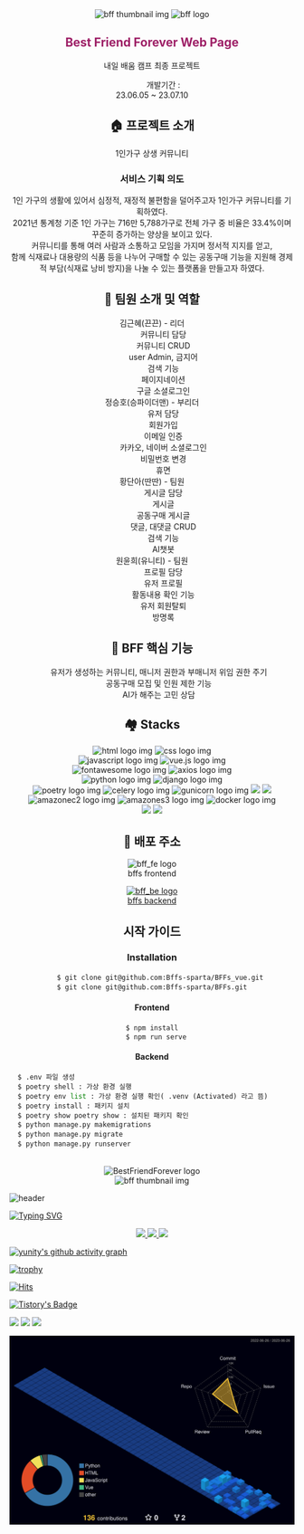
<div align="center">
  <img src="https://ifh.cc/g/Zk8KWM.png" alt="bff thumbnail img"/>
  <img src="https://ifh.cc/g/Q2sOPw.png" alt="bff logo"/>
</div>

<div align="center">
  <h2 style="color:#9E2067;">Best Friend Forever Web Page</h2>
  <p>내일 배움 캠프 최종 프로젝트</p>
    <dl>
      <dd>개발기간 :</dd>
      <dt font-style="normal">23.06.05 ~ 23.07.10</dt>
    </dl>
  </p>
</div>

<div align="center">
  <h2 font-weight="bold">🏠 프로젝트 소개</h2>
  <p align="center">1인가구 상생 커뮤니티</p>
  <h3>서비스 기획 의도</h3>
  <p align="center">
    1인 가구의 생활에 있어서 심정적, 재정적 불편함을 덜어주고자 1인가구 커뮤니티를 기획하였다.<br/>
    2021년 통계청 기준 1인 가구는 716만 5,788가구로 전체 가구 중 비율은 33.4%이며 꾸준히 증가하는 양상을 보이고 있다.<br/>
    커뮤니티를 통해 여러 사람과 소통하고 모임을 가지며 정서적 지지를 얻고,<br/> 
    함께 식재료나 대용량의 식품 등을 나누어 구매할 수 있는 공동구매 기능을 지원해 경제적 부담(식재료 낭비 방지)을 나눌 수 있는 플랫폼을 만들고자 하였다.
  </p>
</div>

<div align="center">
  <h2>🚌 팀원 소개 및 역할</h2>
  <dl>
    <dt>김근혜(끈끈) - 리더</dt>
    <dd font-style="normal"> 
      커뮤니티  담당<br/>
      커뮤니티 CRUD<br/>
      user Admin, 금지어<br/>
      검색 기능<br/>
      페이지네이션<br/>
      구글 소셜로그인<br/>
    </dd>
    <dt>정승호(승파이더맨) - 부리더</dt>
    <dd>
      유저 담당<br/>
      회원가입<br/>
      이메일 인증<br/>
      카카오, 네이버 소셜로그인<br/>
      비밀번호 변경<br/>
      휴면<br/>
    </dd>
    <dt>황단아(딴딴) - 팀원</dt>
    <dd>
      게시글  담당<br/>
      게시글<br/> 
      공동구매 게시글<br/>
      댓글, 대댓글 CRUD<br/>
      검색 기능<br/>
      AI챗봇<br/>
    </dd>
    <dt>원윤희(유니티) - 팀원</dt>
    <dd>
      프로필 담당<br/>
      유저 프로필<br/>
      활동내용 확인 기능<br/>
      유저 회원탈퇴<br/>
      방명록<br/>
    </dd>
  </dl>
</div>

<div class="bff" align="center">
  <h2>🌠 BFF 핵심 기능</h2>
  <ul class="bff">
    <li>유저가 생성하는 커뮤니티, 매니저 권한과 부매니저 위임 권한 주기</li>
    <li>공동구매 모집 및 인원 제한 기능</li>
    <li>AI가 해주는 고민 상담</li>
  </ul>
</div>



<style>
  .bff {
list-style-type: none;
}
</style>

<div align="center">
    <h2 font-weight="bold">🏘️ Stacks</h2>
</div>
<div align="center">
  <img src="https://img.shields.io/badge/html-D25735?style=for-the-badge&logo=html5&logoColor=white" alt="html logo img"/>
  <img src="https://img.shields.io/badge/css-4D8EC2?style=for-the-badge&logo=css3&logoColor=white" alt="css logo img"/>
  <br/>
  <img src="https://img.shields.io/badge/javascript-F9DD52?style=for-the-badge&logo=javascript&logoColor=white" alt="javascript logo img"/>
  <img src="https://img.shields.io/badge/vue-55B986?style=for-the-badge&logo=vue.js&logoColor=white" alt="vue.js logo img"/>
  <br/>
  <img src="https://img.shields.io/badge/fontawesome-438ADF?style=for-the-badge&logo=fontawesome&logoColor=white" alt="fontawesome logo img"/>
  <img src="https://img.shields.io/badge/axios-7C4791?style=for-the-badge&logo=axios&logoColor=white" alt="axios logo img"/>
</div>

<div align="center">
  <img src="https://img.shields.io/badge/python-1E3D2F?style=for-the-badge&logo=python&logoColor=white" alt="python logo img"/>
  <img src="https://img.shields.io/badge/django-4579DD?style=for-the-badge&logo=django&logoColor=white" alt="django logo img"/>
  <br/>
  <img src="https://img.shields.io/badge/poetry-4FAFDF?style=for-the-badge&logo=poetry&logoColor=white" alt="poetry logo img"/>
  <img src="https://img.shields.io/badge/celery-BEDC75?style=for-the-badge&logo=celery&logoColor=white" alt="celery logo img"/>
  <img src="https://img.shields.io/badge/gunicorn-5D9551?style=for-the-badge&logo=gunicorn&logoColor=white" alt="gunicorn logo img"/>
  <img src="https://img.shields.io/badge/rabbitmq-E2853D?style=for-the-badge&logo=rabbitmq&logoColor=white" "rabbitmq logo img"/>
  <img src="https://img.shields.io/badge/nginx-419144?style=for-the-badge&logo=nginx&logoColor=#ffffff" "nginx logo img"/>
  <br/>
  <img src="https://img.shields.io/badge/amazonec2-8E492A?style=for-the-badge&logo=amazonec2&logoColor=white" alt="amazonec2 logo img"/>
  <img src="https://img.shields.io/badge/amazons3-D15C4A?style=for-the-badge&logo=amazons3&logoColor=white" alt="amazones3 logo img"/>
  <img src="https://img.shields.io/badge/docker-4590B0?style=for-the-badge&logo=docker&logoColor=white" alt="docker logo img"/>
  <br/>
  <img src="https://img.shields.io/badge/github-171516?style=for-the-badge&logo=github&logoColor=white" "github logo img"/>
  <img src="https://img.shields.io/badge/githubactions-3A6FD7?style=for-the-badge&logo=githubactions&logoColor=white" "githubactions logo img"/>
</div>

<div align="center">
  <h2>🏡 배포 주소</h2>
</div>
  
<div align="center">
  <div>
      <dl>
        <a href="https://api.makebestie.com/" style="text-decoration-line: none";>
          <img src="https://ifh.cc/g/gw8rYq.png" alt="bff_fe logo">
          <dt>bffs frontend</dt>
        </a>
      </dl>
  </div>
  <div>
    <dl display="flex">
      <a href="https://makebestie.com/" text-decoration-line: none;>
        <img src="https://ifh.cc/g/vato5z.png" alt="bff_be logo">
        <dt>bffs backend</dt>
      </a>
    </dl>

  </div>
</div>

<div align="center">
  <h2>시작 가이드</h2>

  ### Installation
``` bash
    $ git clone git@github.com:Bffs-sparta/BFFs_vue.git
$ git clone git@github.com:Bffs-sparta/BFFs.git
```



#### Frontend
```
$ npm install
  $ npm run serve
```

  #### Backend
</div>


```python
  $ .env 파일 생성
  $ poetry shell : 가상 환경 실행
  $ poetry env list : 가상 환경 실행 확인( .venv (Activated) 라고 뜸)
  $ poetry install : 패키지 설치
  $ poetry show poetry show : 설치된 패키지 확인
  $ python manage.py makemigrations
  $ python manage.py migrate
  $ python manage.py runserver
```




<div align="center">
  <img src="https://ifh.cc/g/frOlgb.png" alt=""/>
</div>

<div align="center">
  <img src="https://ifh.cc/g/nVrVPh.png" alt="BestFriendForever logo"/>
</div>

<div align="center">
  <img src="https://ifh.cc/g/L04w0w.png" alt="bff thumbnail img"/>
</div>






![header](https://capsule-render.vercel.app/api?type=waving&color=gradient&height=120&animation=fadeIn&section=footer&text=🚌💨&fontAlign=70)

[![Typing SVG](https://readme-typing-svg.herokuapp.com/?color=f0f6fc&lines=import+unittest+class&font=Redressed&size=40)](https://git.io/typing-svg)


<div align="center"> 
  <a href="universe.com">
    <img src="https://github-readme-stats.vercel.app/api?username=gangyuji&theme=tokyonight&show_icons=true" width="42%" />
  </a>
  <a href="universe.com">
    <img src="https://github-readme-stats.vercel.app/api/top-langs/?username=gangyuji&exclude_repo=gangyuji.github.io&layout=compact&theme=tokyonight" />
  
  <img src="https://raw.githubusercontent.com/gangyuji/github-stats-transparent/output/generated/languages.svg" width="49.2%" />
  </a>
</div>







[![yunity's github activity graph](https://github-readme-activity-graph.vercel.app/graph?username=gangyuji&theme=tokyo-night)](https://github.com/gangyuji/github-readme-activity-graph)

[![trophy](https://github-profile-trophy.vercel.app/?username=gangyuji&theme=flat&column=7)](https://github.com/gangyuji/)












[![Hits](https://hits.seeyoufarm.com/api/count/incr/badge.svg?url=https%3A%2F%2Fgithub.com%2Fgangyuji&count_bg=%23C9FFA0&title_bg=%23B3D2FF&icon=python.svg&icon_color=%23FFFBA7&title=uni%28ty%29%2Fgithub&edge_flat=false)](https://hits.seeyoufarm.com)



[![Tistory's Badge](https://github-readme-tistory-card.vercel.app/api/badge?name=allitaill&theme=blue)](https://allitail.tistory.com)


<img src="https://img.shields.io/badge/PYTHON-3776AB?style=flat-square&logo=Python&logoColor=#354C6A"/>
<img src="https://img.shields.io/badge/DJANGO-3776AB?style=flat-square&logo=Django&logoColor=##0F291B"/>

<img src="https://img.shields.io/badge/ANDROID-3776AB?style=flat-square&logo=Android&logoColor=#4A8766"/>


![](./profile-3d-contrib/profile-night-view.svg)


